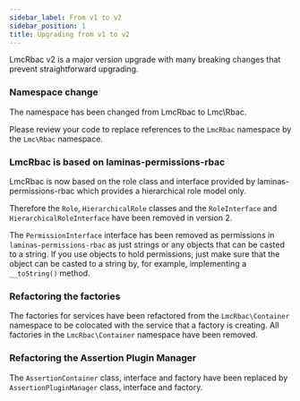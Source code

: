 ```yaml
---
sidebar_label: From v1 to v2
sidebar_position: 1
title: Upgrading from v1 to v2 
---
```


LmcRbac v2 is a major version upgrade with many breaking changes that prevent
straightforward upgrading.

### Namespace change

The namespace has been changed from LmcRbac to Lmc\Rbac.

Please review your code to replace references to the `LmcRbac` namespace
by the `Lmc\Rbac` namespace.

### LmcRbac is based on laminas-permissions-rbac

LmcRbac is now based on the role class and interface provided by laminas-permissions-rbac which
provides a hierarchical role model only. 

Therefore the `Role`, `HierarchicalRole` classes and the `RoleInterface` and `HierarchicalRoleInterface` have been removed
in version 2.

The `PermissionInterface` interface has been removed as permissions in `laminas-permissions-rbac` as just strings or any 
objects that can be casted to a string. If you use objects to hold permissions, just make sure that the object can be
casted to a string by, for example, implementing a `__toString()` method.

### Refactoring the factories

The factories for services have been refactored from the `LmcRbac\Container` namespace
to be colocated with the service that a factory is creating. All factories in the `LmcRbac\Container` namespace have
been removed.

### Refactoring the Assertion Plugin Manager

The `AssertionContainer` class, interface and factory have been replaced by `AssertionPluginManager` class, interface and factory.
